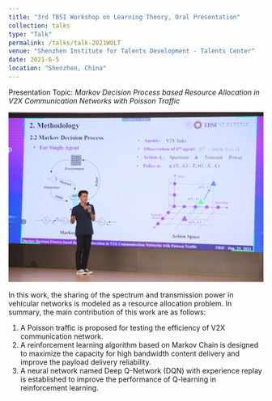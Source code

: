 ```yaml
---
title: "3rd TBSI Workshop on Learning Theory, Oral Presentation"
collection: talks
type: "Talk"
permalink: /talks/talk-2021WOLT
venue: "Shenzhen Institute for Talents Development - Talents Center"
date: 2021-6-5
location: "Shenzhen, China"
---
```


[//]: # ([More information here]&#40;http://exampleurl.com&#41;)

Presentation Topic: _Markov Decision Process based Resource Allocation in V2X Communication Networks with Poisson Traffic_

![2021WOLT.jpg](/images/2021WOLT.jpg "Talk in the 3rd TBSI-WOLT, 2021")

In this work, the sharing of the spectrum and transmission power in vehicular networks is modeled as a resource allocation problem. In summary, the main contribution of this work are as follows:
1. A Poisson traffic is proposed for testing the efficiency of V2X communication network.
2. A reinforcement learning algorithm based on Markov Chain is designed to maximize the capacity for high bandwidth content delivery and improve the payload delivery reliability.
3. A neural network named Deep Q-Network (DQN) with experience replay is established to improve the performance of Q-learning in reinforcement learning.
